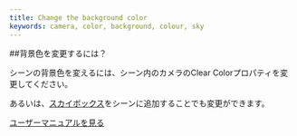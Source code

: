 ```yaml
---
title: Change the background color
keywords: camera, color, background, colour, sky
---
```


##背景色を変更するには？

シーンの背景色を変えるには、シーン内のカメラのClear Colorプロパティを変更してください。

あるいは、[スカイボックス][1]をシーンに追加することでも変更ができます。

<a class="docs" href="http://developer.playcanvas.com/en/user-manual/packs/components/camera/" target="_blank">ユーザーマニュアルを見る</a>

[1]: http://developer.playcanvas.com/en/user-manual/assets/cubemaps/

